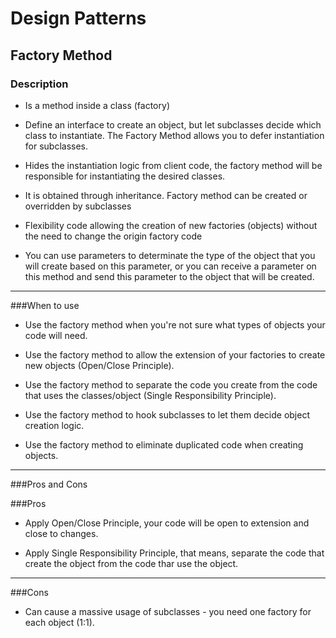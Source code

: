 # Design Patterns

## Factory Method

### Description

- Is a method inside a class (factory)


- Define an interface to create an object,
but let subclasses decide which class to instantiate.
The Factory Method allows you to defer instantiation for subclasses.


- Hides the instantiation logic from client code, the factory method
will be responsible for instantiating the desired classes.


- It is obtained through inheritance.
Factory method can be created or overridden by subclasses


- Flexibility code allowing the creation of new factories (objects)
without the need to change the origin factory code


- You can use parameters to determinate the type of the object that you will create based on this parameter,
or you can receive a parameter on this method and send this parameter to the object that will be created.

---

###When to use

- Use the factory method when you're not sure what types of objects your code will need.


- Use the factory method to allow the extension of your factories to create new objects (Open/Close Principle).


- Use the factory method to separate the code you create from the code that uses the classes/object (Single Responsibility Principle).


- Use the factory method to hook subclasses to let them decide object creation logic.


- Use the factory method to eliminate duplicated code when creating objects.

---

###Pros and Cons

###Pros

- Apply Open/Close Principle, your code will be open to extension and close to changes.


- Apply Single Responsibility Principle, that means, separate the code that create the object from the code thar use the object.

---

###Cons

- Can cause a massive usage of subclasses - you need one factory for each object (1:1).

